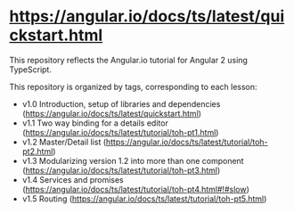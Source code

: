 # https://angular.io/docs/ts/latest/quickstart.html

This repository reflects the Angular.io tutorial for Angular 2 using TypeScript.

This repository is organized by tags, corresponding to each lesson:

 - v1.0 Introduction, setup of libraries and dependencies (https://angular.io/docs/ts/latest/quickstart.html)
 - v1.1 Two way binding for a details editor (https://angular.io/docs/ts/latest/tutorial/toh-pt1.html)
 - v1.2 Master/Detail list (https://angular.io/docs/ts/latest/tutorial/toh-pt2.html)
 - v1.3 Modularizing version 1.2 into more than one component (https://angular.io/docs/ts/latest/tutorial/toh-pt3.html)
 - v1.4 Services and promises (https://angular.io/docs/ts/latest/tutorial/toh-pt4.html#!#slow)
 - v1.5 Routing (https://angular.io/docs/ts/latest/tutorial/toh-pt5.html)